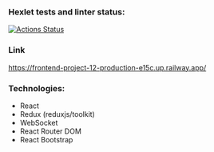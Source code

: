 ### Hexlet tests and linter status:

[![Actions Status](https://github.com/Viktorline/frontend-project-12/workflows/hexlet-check/badge.svg)](https://github.com/Viktorline/frontend-project-12/actions)

### Link

https://frontend-project-12-production-e15c.up.railway.app/

### Technologies:

- React
- Redux (reduxjs/toolkit)
- WebSocket
- React Router DOM
- React Bootstrap
